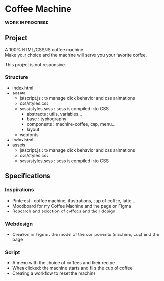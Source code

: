 # Coffee Machine

**WORK IN PROGRESS**

## Project

A 100% HTML/CSS/JS coffee machine.
</br>
Make your choice and the machine will serve you your favorite coffee.

This project is not responsive.

### Structure

* index.html
* assets
    * js/script.js : to manage click behavior and css animations
    * css/styles.css
    * scss/styles.scss : scss is compiled into CSS
        * abstracts : utils, variables...
        * base : typhography 
        * components : machine-coffee, cup, menu...
        * layout
    * webfonts
* index.html
* assets
    * js/script.js : to manage click behavior and css animations
    * css/styles.css
    * scss/styles.scss : scss is compiled into CSS

## Specifications

### Inspirations

* Pinterest : coffee machine, illustrations, cup of coffee, latte...
* Moodboard for my Coffee Machine and the page on Figma
* Research and selection of coffees and their design


### Webdesign

* Creation in Figma : the model of the components (machine, cup) and the page

### Script

* A menu with the choice of coffees and their recipe
* When clicked: the machine starts and fills the cup of coffee
* Creating a workflow to reset the machine